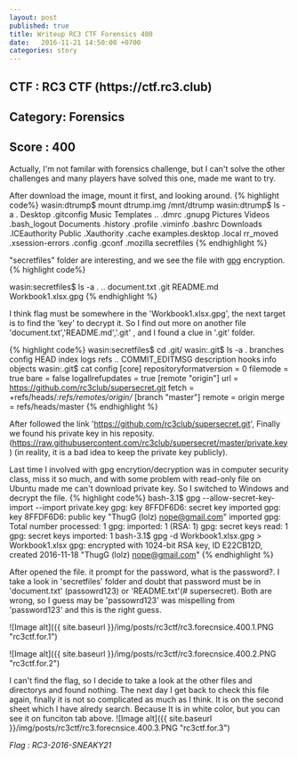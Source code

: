 ```yaml
---
layout: post
published: true
title: Writeup RC3 CTF Forensics 400 
date:   2016-11-21 14:50:00 +0700
categories: story
---
```


<h2>CTF : RC3 CTF (https://ctf.rc3.club)</h2>
<h2>Category: Forensics </h2>
<h2>Score : 400 </h2>


Actually, I'm not familar with forensics challenge, but I can't solve the other challenges and many players have solved this one, made me want to try.

After download the image, mount it first, and looking around.
{% highlight code%}
wasin:dtrump$ mount dtrump.img /mnt/dtrump
wasin:dtrump$ ls -a
.             Desktop           .gitconfig     Music        Templates
..            .dmrc             .gnupg         Pictures     Videos
.bash_logout  Documents         .history       .profile     .viminfo
.bashrc       Downloads         .ICEauthority  Public       .Xauthority
.cache        examples.desktop  .local         rr_moved     .xsession-errors
.config       .gconf            .mozilla       secretfiles
{% endhighlight %}

"secretfiles" folder are interesting, and we see the file with [gpg][gpg] encryption.
{% highlight code%}


wasin:secretfiles$ ls -a
.  ..  document.txt  .git  README.md  Workbook1.xlsx.gpg
{% endhighlight %}

I think flag must be somewhere in the 'Workbook1.xlsx.gpg', the next target is to find the 'key' to decrypt it. So I find out more on another file 'document.txt','README.md','.git' , and I found a clue in '.git' folder.

{% highlight code%}
wasin:secretfiles$ cd .git/
wasin:.git$ ls -a
.   branches        config       HEAD   index  logs     refs
..  COMMIT_EDITMSG  description  hooks  info   objects
wasin:.git$ cat config
[core]
	repositoryformatversion = 0
	filemode = true
	bare = false
	logallrefupdates = true
[remote "origin"]
	url = https://github.com/rc3club/supersecret.git
	fetch = +refs/heads/*:refs/remotes/origin/*
[branch "master"]
	remote = origin
	merge = refs/heads/master
{% endhighlight %}

After followed the link 'https://github.com/rc3club/supersecret.git', Finally we found his private key in his reposity. (https://raw.githubusercontent.com/rc3club/supersecret/master/private.key)
(in reality, it is a bad idea to keep the private key publicly).

Last time I involved with gpg encrytion/decryption was in computer security class, miss it so much, and with some problem with read-only file on Ubuntu made me can't download private key. So I switched to Windows and decrypt the file.
{% highlight code%}
bash-3.1$ gpg --allow-secret-key-import --import private.key
gpg: key 8FFDF6D6: secret key imported
gpg: key 8FFDF6D6: public key "ThugG (lolz) <nope@gmail.com>" imported
gpg: Total number processed: 1
gpg:               imported: 1  (RSA: 1)
gpg:       secret keys read: 1
gpg:   secret keys imported: 1
bash-3.1$ gpg -d Workbook1.xlsx.gpg > Workbook1.xlsx
gpg: encrypted with 1024-bit RSA key, ID E22CB12D, created 2016-11-18
      "ThugG (lolz) <nope@gmail.com>"
{% endhighlight %}

After opened the file. it prompt for the password, what is the password?. I take a look in 'secretfiles' folder and doubt that password must be in 'document.txt' (passowrd123) or 'README.txt'(# supersecret). Both are wrong, so I guess may be 'passowrd123' was mispelling from 'password123' and this is the right guess.

![Image alt]({{ site.baseurl }}/img/posts/rc3ctf/rc3.forecnsice.400.1.PNG "rc3ctf.for.1")
<br>

![Image alt]({{ site.baseurl }}/img/posts/rc3ctf/rc3.forecnsice.400.2.PNG "rc3ctf.for.2")
<br>

I can't find the flag, so I decide to take a look at the other files and directorys and found nothing. The next day I get back to check this file again, finally it is not so complicated as much as I think. It is on the second sheet which I have alredy
search. Because It is in white color, but you can see it on funciton tab above.
![Image alt]({{ site.baseurl }}/img/posts/rc3ctf/rc3.forecnsice.400.3.PNG "rc3ctf.for.3")
<br>

<i>Flag : RC3-2016-SNEAKY21 </i>
<br>

<!-- FB Comment -->
<div class="fb-comments" data-href="https://chrsow.github.io{{ page.url }}" data-colorscheme="dark" data-num-posts="4" data-width="100%"></div>

[gpg]: https://www.gnupg.org/
[WWOOF]: http://www.wwoof.net/
[jekyll-talk]: https://talk.jekyllrb.com/
